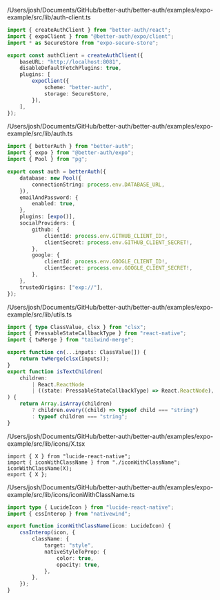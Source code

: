 /Users/josh/Documents/GitHub/better-auth/better-auth/examples/expo-example/src/lib/auth-client.ts
```typescript
import { createAuthClient } from "better-auth/react";
import { expoClient } from "@better-auth/expo/client";
import * as SecureStore from "expo-secure-store";

export const authClient = createAuthClient({
	baseURL: "http://localhost:8081",
	disableDefaultFetchPlugins: true,
	plugins: [
		expoClient({
			scheme: "better-auth",
			storage: SecureStore,
		}),
	],
});

```
/Users/josh/Documents/GitHub/better-auth/better-auth/examples/expo-example/src/lib/auth.ts
```typescript
import { betterAuth } from "better-auth";
import { expo } from "@better-auth/expo";
import { Pool } from "pg";

export const auth = betterAuth({
	database: new Pool({
		connectionString: process.env.DATABASE_URL,
	}),
	emailAndPassword: {
		enabled: true,
	},
	plugins: [expo()],
	socialProviders: {
		github: {
			clientId: process.env.GITHUB_CLIENT_ID!,
			clientSecret: process.env.GITHUB_CLIENT_SECRET!,
		},
		google: {
			clientId: process.env.GOOGLE_CLIENT_ID!,
			clientSecret: process.env.GOOGLE_CLIENT_SECRET!,
		},
	},
	trustedOrigins: ["exp://"],
});

```
/Users/josh/Documents/GitHub/better-auth/better-auth/examples/expo-example/src/lib/utils.ts
```typescript
import { type ClassValue, clsx } from "clsx";
import { PressableStateCallbackType } from "react-native";
import { twMerge } from "tailwind-merge";

export function cn(...inputs: ClassValue[]) {
	return twMerge(clsx(inputs));
}
export function isTextChildren(
	children:
		| React.ReactNode
		| ((state: PressableStateCallbackType) => React.ReactNode),
) {
	return Array.isArray(children)
		? children.every((child) => typeof child === "string")
		: typeof children === "string";
}

```
/Users/josh/Documents/GitHub/better-auth/better-auth/examples/expo-example/src/lib/icons/X.tsx
```
import { X } from "lucide-react-native";
import { iconWithClassName } from "./iconWithClassName";
iconWithClassName(X);
export { X };

```
/Users/josh/Documents/GitHub/better-auth/better-auth/examples/expo-example/src/lib/icons/iconWithClassName.ts
```typescript
import type { LucideIcon } from "lucide-react-native";
import { cssInterop } from "nativewind";

export function iconWithClassName(icon: LucideIcon) {
	cssInterop(icon, {
		className: {
			target: "style",
			nativeStyleToProp: {
				color: true,
				opacity: true,
			},
		},
	});
}

```
